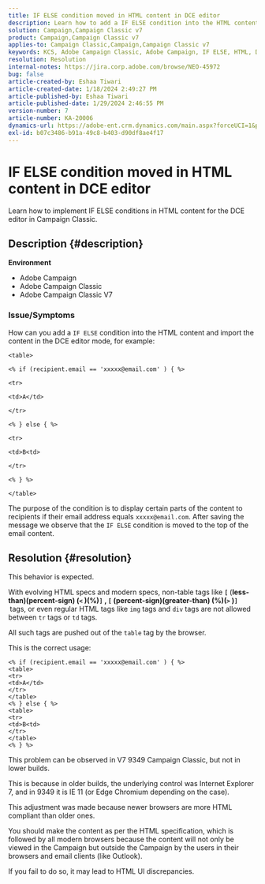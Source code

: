 ```yaml
---
title: IF ELSE condition moved in HTML content in DCE editor
description: Learn how to add a IF ELSE condition into the HTML content and import the content in the DCE editor mode.
solution: Campaign,Campaign Classic v7
product: Campaign,Campaign Classic v7
applies-to: Campaign Classic,Campaign,Campaign Classic v7
keywords: KCS, ​​​​​​​Adobe Campaign Classic, ​​​​​​​Adobe Campaign, IF ELSE, HTML, DCE editor, troubleshooting, V7 9349
resolution: Resolution
internal-notes: https://jira.corp.adobe.com/browse/NEO-45972
bug: false
article-created-by: Eshaa Tiwari
article-created-date: 1/18/2024 2:49:27 PM
article-published-by: Eshaa Tiwari
article-published-date: 1/29/2024 2:46:55 PM
version-number: 7
article-number: KA-20006
dynamics-url: https://adobe-ent.crm.dynamics.com/main.aspx?forceUCI=1&pagetype=entityrecord&etn=knowledgearticle&id=81d16bc2-10b6-ee11-a569-6045bd006b3d
exl-id: b07c3486-b91a-49c8-b403-d90df8ae4f17
---
```

# IF ELSE condition moved in HTML content in DCE editor


Learn how to implement IF ELSE conditions in HTML content for the DCE editor in Campaign Classic.

## Description {#description}


<b>Environment</b>

- Adobe Campaign
- Adobe Campaign Classic
- Adobe Campaign Classic V7


### <b>Issue/Symptoms</b>

How can you add a `IF ELSE` condition into the HTML content and import the content in the DCE editor mode, for example:


```
<table>

<% if (recipient.email == 'xxxxx@email.com' ) { %>

<tr>

<td>A</td>

</tr>

<% } else { %>

<tr>

<td>B<td>

</tr>

<% } %>

</table>
```


The purpose of the condition is to display certain parts of the content to recipients if their email address equals `xxxxx@email.com`. After saving the message we observe that the `IF ELSE` condition is moved to the top of the email content.


## Resolution {#resolution}


This behavior is expected.

With evolving HTML specs and modern specs, non-table tags like <b>`[` </b>(<b>less-than)(percent-sign) (`<` )(%)`]` , `[` (percent-sign)(greater-than) (%)(`>` )`]`  </b>tags, or even regular HTML tags like `img` tags and `div` tags are not allowed between `tr` tags or `td` tags.

All such tags are pushed out of the `table` tag by the browser.

This is the correct usage:


```
<% if (recipient.email == 'xxxxx@email.com' ) { %>
<table>
<tr>
<td>A</td>
</tr>
</table>
<% } else { %>
<table>
<tr>
<td>B<td>
</tr>
</table>
<% } %>
```


This problem can be observed in V7 9349 Campaign Classic, but not in lower builds.

This is because in older builds, the underlying control was Internet Explorer 7, and in 9349 it is IE 11 (or Edge Chromium depending on the case).

This adjustment was made because newer browsers are more HTML compliant than older ones.

You should make the content as per the HTML specification, which is followed by all modern browsers because the content will not only be viewed in the Campaign but outside the Campaign by the users in their browsers and email clients (like Outlook).

If you fail to do so, it may lead to HTML UI discrepancies.
